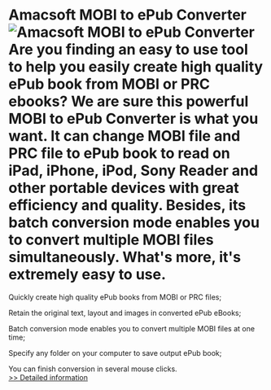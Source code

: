 # Amacsoft MOBI to ePub Converter<br />![Amacsoft MOBI to ePub Converter](https://mycommerce.akamaized.net/api/pimages/P300959829/BIG/300959829.PNG)<br />Are you finding an easy to use tool to help you easily create high quality ePub book from MOBI or PRC ebooks? We are sure this powerful MOBI to ePub Converter is what you want. It can change MOBI file and PRC file to ePub book to read on iPad, iPhone, iPod, Sony Reader and other portable devices with great efficiency and quality. Besides, its batch conversion mode enables you to convert multiple MOBI files simultaneously. What's more, it's extremely easy to use.

Quickly create high quality ePub books from MOBI or PRC files;

Retain the original text, layout and images in converted ePub eBooks;

Batch conversion mode enables you to convert multiple MOBI files at one time;

Specify any folder on your computer to save output ePub book;

You can finish conversion in several mouse clicks.<br />[>> Detailed information](https://secure.shareit.com/shareit/product.html?productid=300959829&affiliateid=200057808)
